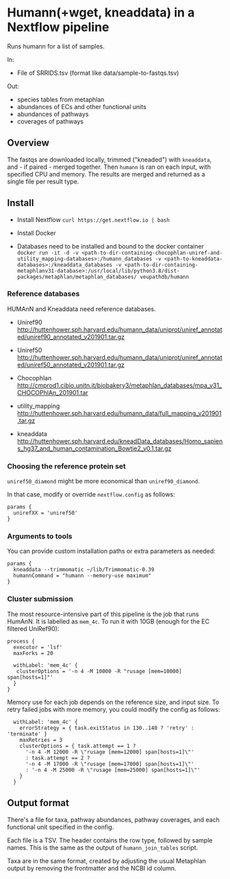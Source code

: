 # Humann(+wget, kneaddata) in a Nextflow pipeline

Runs humann for a list of samples.

In:
- File of SRRIDS.tsv (format like data/sample-to-fastqs.tsv)

Out:
- species tables from metaphlan
- abundances of ECs and other functional units
- abundances of pathways
- coverages of pathways

## Overview
The fastqs are downloaded locally, trimmed ("kneaded") with `kneaddata`, and - if paired - merged together.
Then `humann` is ran on each input, with specified CPU and memory.
The results are merged and returned as a single file per result type.

## Install
* Install Nextflow
    `curl https://get.nextflow.io | bash`
* Install Docker

* Databases need to be installed and bound to the docker container
`docker run -it -d -v <path-to-dir-containing-chocophlan-uniref-and-utility_mapping-databases>:/humann_databases -v <path-to-kneaddata-databases>:/kneaddata_databases -v <path-to-dir-containing-metaphlanv31-database>:/usr/local/lib/python3.8/dist-packages/metaphlan/metaphlan_databases/ veupathdb/humann`

### Reference databases
HUMAnN and Kneaddata need reference databases.

* Uniref90
http://huttenhower.sph.harvard.edu/humann_data/uniprot/uniref_annotated/uniref90_annotated_v201901.tar.gz

* Uniref50
http://huttenhower.sph.harvard.edu/humann_data/uniprot/uniref_annotated/uniref50_annotated_v201901.tar.gz

* Chocophlan
http://cmprod1.cibio.unitn.it/biobakery3/metaphlan_databases/mpa_v31_CHOCOPhlAn_201901.tar

* utility_mapping
http://huttenhower.sph.harvard.edu/humann_data/full_mapping_v201901.tar.gz

* kneaddata
http://huttenhower.sph.harvard.edu/kneadData_databases/Homo_sapiens_hg37_and_human_contamination_Bowtie2_v0.1.tar.gz

### Choosing the reference protein set
`uniref50_diamond` might be more economical than `uniref90_diamond`.

In that case, modify or override `nextflow.config` as follows:
```
params {
  unirefXX = 'uniref50'
}
```

### Arguments to tools
You can provide custom installation paths or extra parameters as needed:
```
params {
  kneaddata --trimmomatic ~/lib/Trimmomatic-0.39
  humannCommand = "humann --memory-use maximum"
}
```

### Cluster submission
The most resource-intensive part of this pipeline is the job that runs HumAnN. It is labelled as `mem_4c`. To run it with 10GB (enough for the EC filtered UniRef90):
```
process {
  executor = 'lsf'
  maxForks = 20
 
  withLabel: 'mem_4c' {
   clusterOptions = '-n 4 -M 10000 -R "rusage [mem=10000] span[hosts=1]"'
  }
}
```

Memory use for each job depends on the reference size, and input size. To retry failed jobs with more memory, you could modify the config as follows:

```
  withLabel: 'mem_4c' {
    errorStrategy = { task.exitStatus in 130..140 ? 'retry' : 'terminate' }
    maxRetries = 3
    clusterOptions = { task.attempt == 1 ?
      '-n 4 -M 12000 -R \"rusage [mem=12000] span[hosts=1]\"'
      : task.attempt == 2 ?
      '-n 4 -M 17000 -R \"rusage [mem=17000] span[hosts=1]\"'
      : '-n 4 -M 25000 -R \"rusage [mem=25000] span[hosts=1]\"'
    }
  }

```


## Output format
There's a file for taxa, pathway abundances, pathway coverages, and each functional unit specified in the config.

Each file is a TSV. The header contains the row type, followed by sample names. This is the same as the output of `humann_join_tables` script.

Taxa are in the same format, created by adjusting the usual Metaphlan output by removing the frontmatter and the NCBI id column.
